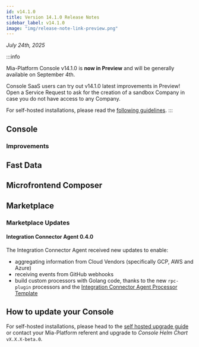 ```yaml
---
id: v14.1.0
title: Version 14.1.0 Release Notes
sidebar_label: v14.1.0
image: "img/release-note-link-preview.png"
---
```


_July 24th, 2025_

:::info

Mia-Platform Console v14.1.0 is **now in Preview** and will be generally available on September 4th.

Console SaaS users can try out v14.1.0 latest improvements in Preview! Open a Service Request to ask for the creation of a sandbox Company in case you do not have access to any Company.

For self-hosted installations, please read the [following guidelines](#how-to-update-your-console).
:::

## Console

### Improvements

#### 

## Fast Data

### 

## Microfrontend Composer

### 

## Marketplace

### Marketplace Updates

#### Integration Connector Agent 0.4.0

The Integration Connector Agent received new updates to enable:

- aggregating information from Cloud Vendors (specifically GCP, AWS and Azure)
- receiving events from GitHub webhooks
- build custom processors with Golang code, thanks to the new `rpc-plugin` processors and the [Integration Connector Agent Processor Template](https://github.com/mia-platform-marketplace/integration-connector-agent-processor)

## How to update your Console

For self-hosted installations, please head to the [self hosted upgrade guide](/infrastructure/self-hosted/installation-chart/100_how-to-upgrade.md) or contact your Mia-Platform referent and upgrade to _Console Helm Chart_ `vX.X.X-beta.0`.

